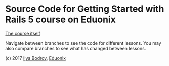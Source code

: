 # Source Code for Getting Started with Rails 5 course on Eduonix

[The course itself](https://www.eduonix.com/affiliates/id/95-10475)

Navigate between branches to see the code for different lessons. You may also compare branches to see what has changed between lessons.

(c) 2017 [Ilya Bodrov](http://bodrovis.tech), [Eduonix](https://eduonix.com)
